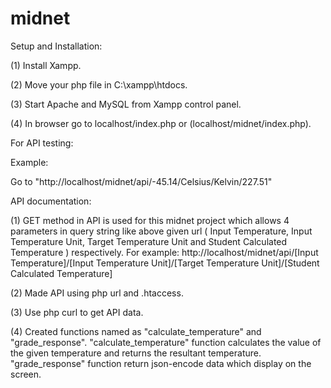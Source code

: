 # midnet

Setup and Installation:

(1) Install Xampp.

(2) Move your php file in C:\xampp\htdocs.

(3) Start Apache and MySQL from Xampp control panel.

(4) In browser go to localhost/index.php or (localhost/midnet/index.php).


For API testing:

Example:

Go to "http://localhost/midnet/api/-45.14/Celsius/Kelvin/227.51"

API documentation:

(1) GET method in API is used for this midnet project which allows 4 parameters in query string like above given url ( Input Temperature, Input Temperature Unit, Target Temperature Unit and Student Calculated Temperature ) respectively. For example:
http://localhost/midnet/api/[Input Temperature]/[Input Temperature Unit]/[Target Temperature Unit]/[Student Calculated Temperature]

(2) Made API using php url and .htaccess.

(3) Use php curl to get API data.

(4) Created functions named as  "calculate_temperature" and "grade_response". "calculate_temperature" function calculates the value of the given temperature and returns the resultant temperature. "grade_response" function return json-encode data which display on the screen.
